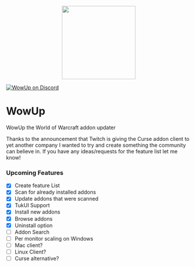 <p align="center">
  <img src="https://wowup.io/images/wowup_logo_512np.png" width="200" />
</p>

[![WowUp on Discord](https://img.shields.io/static/v1?label=Discord&message=WowUp&color=7289DA)](https://discord.gg/rk4F5aD) 

# WowUp
WowUp the World of Warcraft addon updater

Thanks to the announcement that Twitch is giving the Curse addon client to yet another company I wanted to try and create something the community can believe in.
If you have any ideas/requests for the feature list let me know!

### Upcoming Features
- [x] Create feature List
- [x] Scan for already installed addons
- [x] Update addons that were scanned
- [x] TukUI Support
- [x] Install new addons
- [x] Browse addons
- [x] Uninstall option
- [ ] Addon Search
- [ ] Per monitor scaling on Windows
- [ ] Mac client?
- [ ] Linux Client?
- [ ] Curse alternative?
